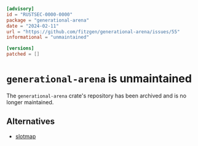 ```toml
[advisory]
id = "RUSTSEC-0000-0000"
package = "generational-arena"
date = "2024-02-11"
url = "https://github.com/fitzgen/generational-arena/issues/55"
informational = "unmaintained"

[versions]
patched = []
```

# `generational-arena` is unmaintained
The `generational-arena` crate's repository has been archived and is no longer maintained.

## Alternatives
 - [slotmap](https://crates.io/crates/slotmap)